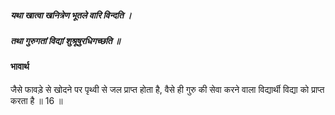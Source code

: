 ##### यथा खात्वा खनित्रेण भूतले वारि विन्दति ।
##### तथा गुरुगतां विद्यां शुश्रूषुरधिगच्छति ॥

#### भावार्थ

जैसे फावड़े से खोदने पर पृथ्वी से जल प्राप्त होता है, वैसे ही गुरु की सेवा करने वाला विद्यार्थी विद्या को प्राप्त करता है ॥ 16 ॥
